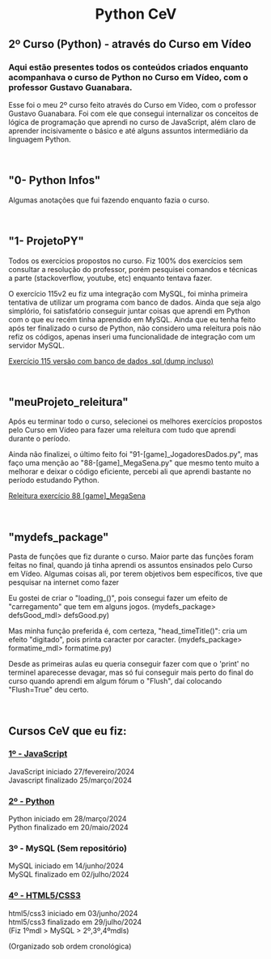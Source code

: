 <h1 align="center">Python CeV</h1>
<h2>2º Curso (Python) - através do Curso em Vídeo</h2>
<h3>Aqui estão presentes todos os conteúdos criados enquanto acompanhava o curso de Python no Curso em Vídeo, com o professor Gustavo Guanabara.</h3>
<p>Esse foi o meu 2º curso feito através do Curso em Vídeo, com o professor Gustavo Guanabara. Foi com ele que consegui internalizar os conceitos de lógica de programação que aprendi no curso de JavaScript, além claro de aprender incisivamente o básico e até alguns assuntos intermediário da linguagem Python.</p>
<br>


<h2>"0- Python Infos"</h2>
<p>Algumas anotações que fui fazendo enquanto fazia o curso.</p>
<br>


<h2>"1- ProjetoPY"</h2>
<p>Todos os exercícios propostos no curso. Fiz 100% dos exercícios sem consultar a resolução do professor, porém pesquisei comandos e técnicas a parte (stackoverflow, youtube, etc) enquanto tentava fazer.</p>
<p>O exercício 115v2 eu fiz uma integração com MySQL, foi minha primeira tentativa de utilizar um programa com banco de dados. Ainda que seja algo simplório, foi satisfatório conseguir juntar coisas que aprendi em Python com o que eu recém tinha aprendido em MySQL. Ainda que eu tenha feito após ter finalizado o curso de Python, não considero uma releitura pois não refiz os códigos, apenas inseri uma funcionalidade de integração com um servidor MySQL.</p>
<p><a href="https://github.com/marcos-grando/Python-CeV/tree/main/1-%20ProjetoPY/115v2/great_finale">Exercício 115 versão com banco de dados .sql (dump incluso)</a></p>
<br>


<h2>"meuProjeto_releitura"</h2>
<p>Após eu terminar todo o curso, selecionei os melhores exercícios propostos pelo Curso em Vídeo para fazer uma releitura com tudo que aprendi durante o período.</p>
<p>Ainda não finalizei, o último feito foi "91-[game]_JogadoresDados.py", mas faço uma menção ao "88-[game]_MegaSena.py" que mesmo tento muito a melhorar e deixar o código eficiente, percebi ali que aprendi bastante no período estudando Python.</p>
<p><a href="https://github.com/marcos-grando/Python-CeV/blob/main/meuProjeto_releitura/only-bests/game/88-%5Bgame%5D_MegaSena.py">Releitura exercício 88 [game]_MegaSena</a></p>
<br>


<h2>"mydefs_package"</h2>
<p>Pasta de funções que fiz durante o curso. Maior parte das funções foram feitas no final, quando já tinha aprendi os assuntos ensinados pelo Curso em Vídeo. Algumas coisas ali, por terem objetivos bem específicos, tive que pesquisar na internet como fazer</p>
<p>Eu gostei de criar o "loading_()", pois consegui fazer um efeito de "carregamento" que tem em alguns jogos. (mydefs_package> defsGood_mdl> defsGood.py)</p>
<p>Mas minha função preferida é, com certeza, "head_timeTitle()": cria um efeito "digitado", pois printa caracter por caracter. (mydefs_package> formatime_mdl> formatime.py)</p> 
<p> Desde as primeiras aulas eu queria conseguir fazer com que o 'print' no terminel aparecesse devagar, mas só fui conseguir mais perto do final do curso quando aprendi em algum fórum o "Flush", daí colocando "Flush=True" deu certo.</p>
<br>


<h2>Cursos CeV que eu fiz:</h2>

<h3><a href="https://github.com/marcos-grando/JavaScript-CeV">1º - JavaScript</a></h3>
<p>JavaScript iniciado 27/fevereiro/2024<br>
Javascript finalizado 25/março/2024</p>

<h3><a href="https://github.com/marcos-grando/Python-CeV">2º - Python</a></h3>
<p>Python iniciado em 28/março/2024<br>
Python finalizado em 20/maio/2024</p>

<h3>3º - MySQL (Sem repositório)</h3>
<p>MySQL iniciado em 14/junho/2024<br>
MySQL finalizado em 02/julho/2024</p>

<h3><a href="https://github.com/marcos-grando/HTML-CSS-CeV">4º - HTML5/CSS3</a></h3>
<p>html5/css3 iniciado em 03/junho/2024<br>
html5/css3 finalizado em 29/julho/2024<br>
(Fiz 1ºmdl > MySQL > 2º,3º,4ºmdls)</p>

<p>(Organizado sob ordem cronológica)</p>
